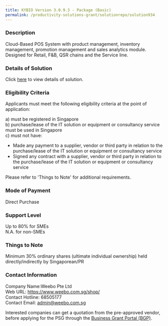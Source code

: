 ```yaml
---
title: KYBIO Version 3.0.9.3 - Package (Basic)
permalink: /productivity-solutions-grant/solutionrepo/solution934
---
```


### Description

Cloud-Based POS System with product management, inventory management, promotion management and sales analytics module. Designed for Retail, F&B, QSR chains and the Service line.

### Details of Solution

Click <a href='https://www.gobusiness.gov.sg/images/psg/Desensitised_Weebo_Annex_3_CR_wef_28_Jan_2021_Part_1.pdf' target='_blank' rel='noopener'>here</a> to view details of solution.

### Eligibility Criteria

Applicants must meet the following eligibility criteria at the point of application:

a) must be registered in Singapore <br>
b) purchase/lease of the IT solution or equipment or consultancy service must be used in Singapore <br>
c) must not have:
- Made any payment to a supplier, vendor or third party in relation to the purchase/lease of the IT solution or equipment or consultancy service
- Signed any contract with a supplier, vendor or third party in relation to the purchase/lease of the IT solution or equipment or consultancy service

Please refer to 'Things to Note' for additional requirements.

### Mode of Payment
Direct Purchase

### Support Level
Up to 80% for SMEs <br>
N.A. for non-SMEs

### Things to Note
Minimum 30% ordinary shares (ultimate individual ownership) held directly/indirectly by Singaporean/PR

### Contact Information
Company Name:Weebo Pte Ltd <br>Web URL: https://www.weebo.com.sg/shop/ <br>Contact Hotline: 68505177 <br>Contact Email: admin@weebo.com.sg <br>

Interested companies can get a quotation from the pre-approved vendor, before applying for the PSG through the <a target='_blank' rel='noopener' href='https://www.businessgrants.gov.sg/'>Business Grant Portal (BGP)</a>.
